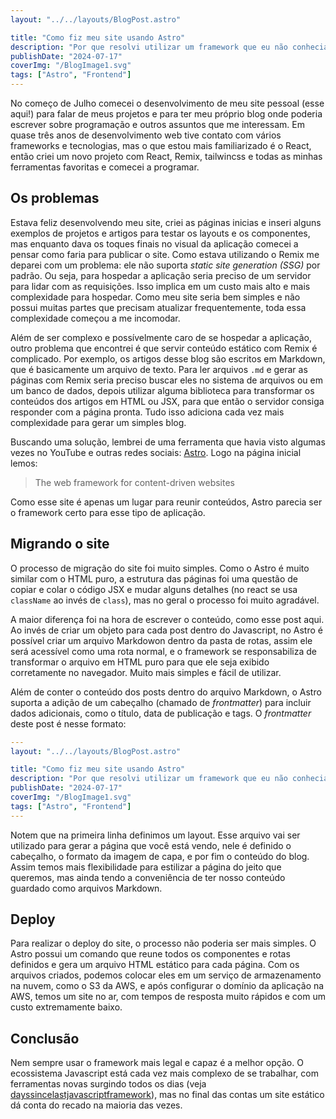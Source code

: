 ```yaml
---
layout: "../../layouts/BlogPost.astro"

title: "Como fiz meu site usando Astro"
description: "Por que resolvi utilizar um framework que eu não conhecia para criar meu site... E como ele ficou pronto em uma semana."
publishDate: "2024-07-17"
coverImg: "/BlogImage1.svg"
tags: ["Astro", "Frontend"]
---
```


No começo de Julho comecei o desenvolvimento de meu site pessoal (esse aqui!) para falar de meus projetos e para ter meu próprio blog onde poderia escrever sobre programação e outros assuntos que me interessam. Em quase três anos de desenvolvimento web tive contato com vários frameworks e tecnologias, mas o que estou mais familiarizado é o React, então criei um novo projeto com React, Remix, tailwincss e todas as minhas ferramentas favoritas e comecei a programar.

## Os problemas

Estava feliz desenvolvendo meu site, criei as páginas inicias e inseri alguns exemplos de projetos e artigos para testar os layouts e os componentes, mas enquanto dava os toques finais no visual da aplicação comecei a pensar como faria para publicar o site. Como estava utilizando o Remix me deparei com um problema: ele não suporta _static site generation (SSG)_ por padrão. Ou seja, para hospedar a aplicação seria preciso de um servidor para lidar com as requisições. Isso implica em um custo mais alto e mais complexidade para hospedar. Como meu site seria bem simples e não possui muitas partes que precisam atualizar frequentemente, toda essa complexidade começou a me incomodar.

Além de ser complexo e possívelmente caro de se hospedar a aplicação, outro problema que encontrei é que servir conteúdo estático com Remix é complicado. Por exemplo, os artigos desse blog são escritos em Markdown, que é basicamente um arquivo de texto. Para ler arquivos `.md` e gerar as páginas com Remix seria preciso buscar eles no sistema de arquivos ou em um banco de dados, depois utilizar alguma biblioteca para transformar os conteúdos dos artigos em HTML ou JSX, para que então o servidor consiga responder com a página pronta. Tudo isso adiciona cada vez mais complexidade para gerar um simples blog.

Buscando uma solução, lembrei de uma ferramenta que havia visto algumas vezes no YouTube e outras redes sociais: [Astro](https://astro.build). Logo na página inicial lemos:

> The web framework for content-driven websites

Como esse site é apenas um lugar para reunir conteúdos, Astro parecia ser o framework certo para esse tipo de aplicação.

## Migrando o site

O processo de migração do site foi muito simples. Como o Astro é muito similar com o HTML puro, a estrutura das páginas foi uma questão de copiar e colar o código JSX e mudar alguns detalhes (no react se usa `className` ao invés de `class`), mas no geral o processo foi muito agradável.

A maior diferença foi na hora de escrever o conteúdo, como esse post aqui. Ao invés de criar um objeto para cada post dentro do Javascript, no Astro é possível criar um arquivo Markdowon dentro da pasta de rotas, assim ele será acessível como uma rota normal, e o framework se responsabiliza de transformar o arquivo em HTML puro para que ele seja exibido corretamente no navegador. Muito mais simples e fácil de utilizar.

Além de conter o conteúdo dos posts dentro do arquivo Markdown, o Astro suporta a adição de um cabeçalho (chamado de _frontmatter_) para incluir dados adicionais, como o título, data de publicação e tags. O _frontmatter_ deste post é nesse formato:

```yaml
---
layout: "../../layouts/BlogPost.astro"

title: "Como fiz meu site usando Astro"
description: "Por que resolvi utilizar um framework que eu não conhecia para criar meu site... E como ele ficou pronto em uma semana."
publishDate: "2024-07-17"
coverImg: "/BlogImage1.svg"
tags: ["Astro", "Frontend"]
---
```

Notem que na primeira linha definimos um layout. Esse arquivo vai ser utilizado para gerar a página que você está vendo, nele é definido o cabeçalho, o formato da imagem de capa, e por fim o conteúdo do blog. Assim temos mais flexibilidade para estilizar a página do jeito que queremos, mas ainda tendo a conveniência de ter nosso conteúdo guardado como arquivos Markdown.

## Deploy

Para realizar o deploy do site, o processo não poderia ser mais simples. O Astro possui um comando que reune todos os componentes e rotas definidos e gera um arquivo HTML estático para cada página. Com os arquivos criados, podemos colocar eles em um serviço de armazenamento na nuvem, como o S3 da AWS, e após configurar o domínio da aplicação na AWS, temos um site no ar, com tempos de resposta muito rápidos e com um custo extremamente baixo.

## Conclusão

Nem sempre usar o framework mais legal e capaz é a melhor opção. O ecossistema Javascript está cada vez mais complexo de se trabalhar, com ferramentas novas surgindo todos os dias (veja [dayssincelastjavascriptframework](https://dayssincelastjavascriptframework.com)), mas no final das contas um site estático dá conta do recado na maioria das vezes.
